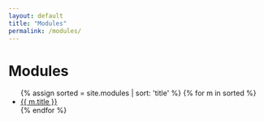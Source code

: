 ```yaml
---
layout: default
title: "Modules"
permalink: /modules/
---
```


# Modules

<ul class="module-list">
{% assign sorted = site.modules | sort: 'title' %}
{% for m in sorted %}
  <li><a href="{{ m.url | relative_url }}">{{ m.title }}</a></li>
{% endfor %}
</ul>
